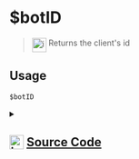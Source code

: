 # $botID
> <img align="top" src="https://upload.wikimedia.org/wikipedia/commons/thumb/e/e4/Infobox_info_icon.svg/160px-Infobox_info_icon.svg.png?20150409153300" alt="image" width="25" height="auto"> Returns the client's id
## Usage
```
$botID
```
<details>
<summary>
    
## <img align="top" src="https://cdn4.iconfinder.com/data/icons/iconsimple-logotypes/512/github-512.png" alt="image" width="25" height="auto">  [Source Code](https://github.com/tryforge/ForgeScript-V2/blob/main/src/native/botID.ts)
    
</summary>
    
```ts
import { NativeFunction, Return } from "../structures"

export default new NativeFunction({
    name: "$botID",
    version: "1.0.0",
    description: "Returns the client's id",
    unwrap: false,
    execute(ctx) {
        return this.success(ctx.client.user.id)
    },
})

```
    
</details>